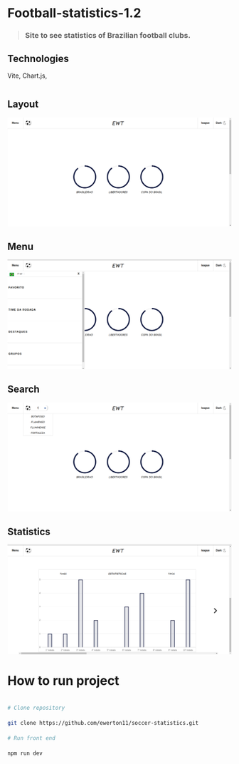 # Football-statistics-1.2

>### Site to see statistics of Brazilian football clubs.

## Technologies

<table>
Vite,
Chart.js,
</table>

## Layout

![alt text](https://github.com/ewerton11/assets/blob/main/football-statistics-1.2/football-statistics-home.png)

## Menu

![alt text](https://github.com/ewerton11/assets/blob/main/football-statistics-1.2/football-statistics-menu.png)

## Search

![alt text](https://github.com/ewerton11/assets/blob/main/football-statistics-1.2/football-statistics-search.png)

## Statistics

![alt text](https://github.com/ewerton11/assets/blob/main/football-statistics-1.2/football-statistics-statistics.png)

# How to run project

```bash

# Clone repository

git clone https://github.com/ewerton11/soccer-statistics.git

# Run front end

npm run dev
